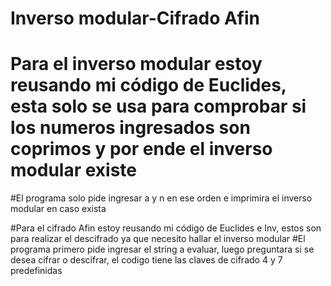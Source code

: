 # Inverso modular-Cifrado Afin
# Para el inverso modular estoy reusando mi código de Euclides, esta solo se usa para comprobar si los numeros ingresados son coprimos y por ende el inverso modular existe
#El programa solo pide ingresar a y n en ese orden e imprimira el inverso modular en caso exista

#Para el cifrado Afin estoy reusando mi código de Euclides e Inv, estos son para realizar el descifrado ya que necesito hallar el inverso modular
#El programa primero pide ingresar el string a evaluar, luego preguntara si se desea cifrar o descifrar, el codigo tiene las claves de cifrado 4 y 7 predefinidas
